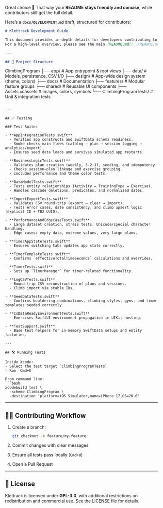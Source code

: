 
Great choice 🙌 That way your **README stays friendly and concise**, while contributors still get the full detail.

Here’s a **`docs/DEVELOPMENT.md`** draft, structured for contributors:

```markdown
# Klettrack Development Guide

This document provides in-depth details for developers contributing to **Klettrack**.  
For a high-level overview, please see the main [README.md](../README.md).

---

## 📂 Project Structure  

```

ClimbingProgram
├── app/                  # App entrypoint & root views
├── data/                 # Models, persistence, CSV I/O
├── design/               # App-wide design system (theme, colors)
├── docs/                 # Documentation
├── features/             # Modular feature groups
├── shared/               # Reusable UI components
├── Assets.xcassets       # Images, colors, symbols
└── ClimbingProgramTests/ # Unit & integration tests

````

---

## ✅ Testing  

### Test Suites

- **AppIntegrationTests.swift**
  - Verifies app constructs and SwiftData schema readiness.
  - Smoke checks main flows (catalog → plan → session logging → analytics/export).
  - Ensures seed data loads and survives simulated app restarts.

- **BusinessLogicTests.swift**
  - Validates plan creation (weekly, 3-2-1), seeding, and idempotency.
  - Checks session–plan linkage and exercise grouping.
  - Includes performance and theme color tests.

- **DataModelTests.swift**
  - Tests entity relationships (Activity ↔ TrainingType ↔ Exercise).
  - Handles cascade deletions, predicates, and normalized dates.

- **ImportExportTests.swift**
  - Validates CSV round-trip (export → clear → import).
  - Tests error cases, date consistency, and climb upsert logic (explicit ID + TB2 UUID).

- **PerformanceAndEdgeCaseTests.swift**
  - Large dataset creation, stress tests, Unicode/special character handling.
  - Edge cases: empty data, extreme values, very large plans.

- **TimerAppStateTests.swift**
  - Ensures switching tabs updates app state correctly.

- **TimerTemplateTests.swift**
  - Confirms `effectiveTotalTimeSeconds` calculations and overrides.

- **TimerTests.swift**
  - Sets up `TimerManager` for timer-related functionality.

- **LogCSVTests.swift**
  - Round-trip CSV reconstruction of plans and sessions.
  - Climb import via stable IDs.

- **SeedDataTests.swift**
  - Confirms bouldering combinations, climbing styles, gyms, and timer templates seeded correctly.

- **IsDataReadyEnvironmentTests.swift**
  - Exercises SwiftUI environment propagation in UIKit hosting.

- **TestSupport.swift**
  - Base test helpers for in-memory SwiftData setups and entity factories.

---

## 🛠 Running Tests  

Inside Xcode:  
- Select the test target `ClimbingProgramTests`  
- Run `Cmd+U`  

From command line:  
```bash
xcodebuild test \
  -scheme ClimbingProgram \
  -destination 'platform=iOS Simulator,name=iPhone 17,OS=26.0'
````

---

## 👩‍💻 Contributing Workflow

1. Create a branch:

   ```bash
   git checkout -b feature/my-feature
   ```
2. Commit changes with clear messages
3. Ensure all tests pass locally (`Cmd+U`)
4. Open a Pull Request


---

## 📄 License

Klettrack is licensed under **GPL-3.0**, with additional restrictions on redistribution and commercial use.
See the [LICENSE](../LICENSE) file for details.


